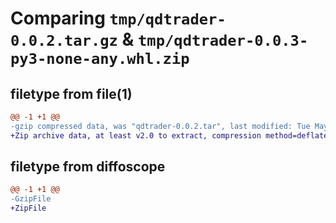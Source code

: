 # Comparing `tmp/qdtrader-0.0.2.tar.gz` & `tmp/qdtrader-0.0.3-py3-none-any.whl.zip`

## filetype from file(1)

```diff
@@ -1 +1 @@
-gzip compressed data, was "qdtrader-0.0.2.tar", last modified: Tue May  7 05:39:41 2024, max compression
+Zip archive data, at least v2.0 to extract, compression method=deflate
```

## filetype from diffoscope

```diff
@@ -1 +1 @@
-GzipFile
+ZipFile
```


